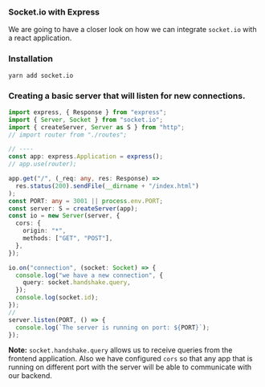### Socket.io with Express

We are going to have a closer look on how we can integrate `socket.io` with a react application.

### Installation

```shell
yarn add socket.io
```

### Creating a basic server that will listen for new connections.

```ts
import express, { Response } from "express";
import { Server, Socket } from "socket.io";
import { createServer, Server as S } from "http";
// import router from "./routes";

// ----
const app: express.Application = express();
// app.use(router);

app.get("/", (_req: any, res: Response) =>
  res.status(200).sendFile(__dirname + "/index.html")
);
const PORT: any = 3001 || process.env.PORT;
const server: S = createServer(app);
const io = new Server(server, {
  cors: {
    origin: "*",
    methods: ["GET", "POST"],
  },
});

io.on("connection", (socket: Socket) => {
  console.log("we have a new connection", {
    query: socket.handshake.query,
  });
  console.log(socket.id);
});
//
server.listen(PORT, () => {
  console.log(`The server is running on port: ${PORT}`);
});
```

**Note:** `socket.handshake.query` allows us to receive queries from the frontend application. Also we have configured `cors` so that any app that is running on different port with the server will be able to communicate with our backend.

